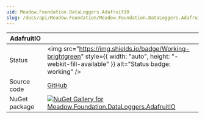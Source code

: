 ```yaml
---
uid: Meadow.Foundation.DataLoggers.AdafruitIO
slug: /docs/api/Meadow.Foundation/Meadow.Foundation.DataLoggers.AdafruitIO
---
```


| AdafruitIO | |
|--------|--------|
| Status | <img src="https://img.shields.io/badge/Working-brightgreen" style={{ width: "auto", height: "-webkit-fill-available" }} alt="Status badge: working" /> |
| Source code | [GitHub](https://github.com/WildernessLabs/Meadow.Foundation/tree/main/Source/Meadow.Foundation.Libraries_and_Frameworks/DataLoggers.AdafruitIO) |
| NuGet package | <a href="https://www.nuget.org/packages/Meadow.Foundation.DataLoggers.AdafruitIO/" target="_blank"><img src="https://img.shields.io/nuget/v/Meadow.Foundation.DataLoggers.AdafruitIO.svg?label=Meadow.Foundation.DataLoggers.AdafruitIO" alt="NuGet Gallery for Meadow.Foundation.DataLoggers.AdafruitIO" /></a> |
